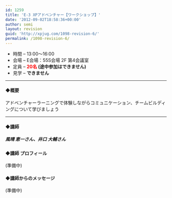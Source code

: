 ```yaml
---
id: 1259
title: 'E-3 XPアドベンチャー【ワークショップ】'
date: '2012-09-02T18:58:36+00:00'
author: semi
layout: revision
guid: 'http://xpjug.com/1098-revision-6/'
permalink: /1098-revision-6/
---
```


- 時間 – 13:00〜16:00
- 会場 – E会場：55S会場 2F 第4会議室
- 定員 – **<font color="red">20名</font> (途中参加はできません)**
- 見学 – **できません**

---

#### ◆概要

アドベンチャーラーニングで体験しながらコミュニケーション、チームビルディングについて学びましょう

---

#### ◆講師

##### 風晴 恵一さん、井口 大輔さん

#### ◆講師 プロフィール

(準備中)

#### ◆講師からのメッセージ

(準備中)